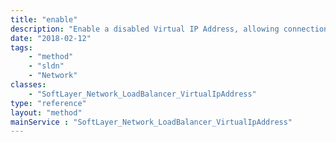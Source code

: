 ```yaml
---
title: "enable"
description: "Enable a disabled Virtual IP Address, allowing connections back to the IP address. "
date: "2018-02-12"
tags:
    - "method"
    - "sldn"
    - "Network"
classes:
    - "SoftLayer_Network_LoadBalancer_VirtualIpAddress"
type: "reference"
layout: "method"
mainService : "SoftLayer_Network_LoadBalancer_VirtualIpAddress"
---
```

